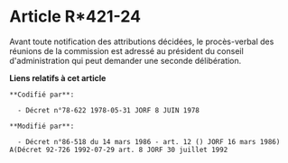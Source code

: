# Article R*421-24

Avant toute notification des attributions décidées, le procès-verbal des réunions de la commission est adressé au président
du conseil d'administration qui peut demander une seconde délibération.

**Liens relatifs à cet article**

	**Codifié par**:

	  - Décret n°78-622 1978-05-31 JORF 8 JUIN 1978

	**Modifié par**:

	  - Décret n°86-518 du 14 mars 1986 - art. 12 () JORF 16 mars 1986) A(Décret 92-726 1992-07-29 art. 8 JORF 30 juillet 1992
